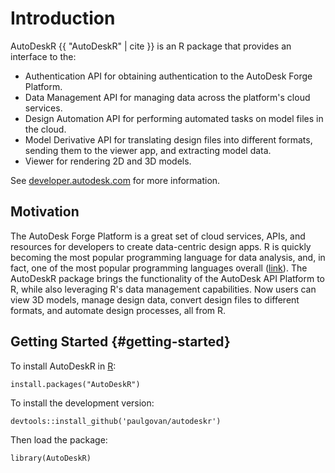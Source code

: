 
# Introduction
AutoDeskR {{ "AutoDeskR" | cite }} is an R package that provides an interface to the:
* Authentication API for obtaining authentication to the AutoDesk Forge Platform.
* Data Management API for managing data across the platform's cloud services. 
* Design Automation API for performing automated tasks on model files in the cloud.
* Model Derivative API for translating design files into different formats, sending them to the viewer app, and extracting model data.
* Viewer for rendering 2D and 3D models.

See [developer.autodesk.com](https://developer.autodesk.com) for more information.

## Motivation
The AutoDesk Forge Platform is a great set of cloud services, APIs, and resources for developers to create data-centric design apps. R is quickly becoming the most popular programming language for data analysis, and, in fact, one of the most popular programming languages overall ([link](http://spectrum.ieee.org/computing/software/the-2015-top-ten-programming-languages)). The AutoDeskR package brings the functionality of the AutoDesk API Platform to R, while also leveraging R's data management capabilities. Now users can view 3D models, manage design data, convert design files to different formats, and automate design processes, all from R. 

## Getting Started {#getting-started}

To install AutoDeskR in [R](https://www.r-project.org):

```
install.packages("AutoDeskR")
```

To install the development version:

```
devtools::install_github('paulgovan/autodeskr')
```

Then load the package:

```
library(AutoDeskR)
```

